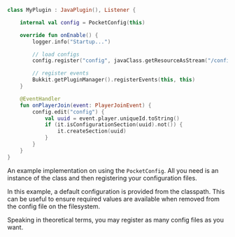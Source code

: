 ```kotlin
class MyPlugin : JavaPlugin(), Listener {

    internal val config = PocketConfig(this)

    override fun onEnable() {
        logger.info("Startup...")

        // load configs
        config.register("config", javaClass.getResourceAsStream("/config.yml"))

        // register events
        Bukkit.getPluginManager().registerEvents(this, this)
    }

    @EventHandler
    fun onPlayerJoin(event: PlayerJoinEvent) {
        config.edit("config") {
            val uuid = event.player.uniqueId.toString()
            if (it.isConfigurationSection(uuid).not()) {
                it.createSection(uuid)
            }
        }
    }
}
```

An example implementation on using the `PocketConfig`. All you need is an instance of the class and then registering your configuration files.

In this example, a default configuration is provided from the classpath. This can be useful to ensure required values are available when removed from the config file on the filesystem.

Speaking in theoretical terms, you may register as many config files as you want.
